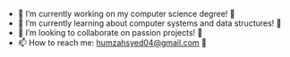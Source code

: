
- 🔭 I’m currently working on my computer science degree! 🤩
- 🌱 I’m currently learning about computer systems and data structures! 🤖
- 👯 I’m looking to collaborate on passion projects! 💯
- 📫 How to reach me: humzahsyed04@gmail.com 🤙

